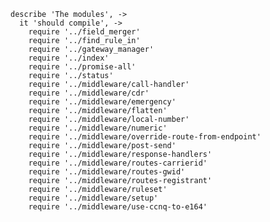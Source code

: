     describe 'The modules', ->
      it 'should compile', ->
        require '../field_merger'
        require '../find_rule_in'
        require '../gateway_manager'
        require '../index'
        require '../promise-all'
        require '../status'
        require '../middleware/call-handler'
        require '../middleware/cdr'
        require '../middleware/emergency'
        require '../middleware/flatten'
        require '../middleware/local-number'
        require '../middleware/numeric'
        require '../middleware/override-route-from-endpoint'
        require '../middleware/post-send'
        require '../middleware/response-handlers'
        require '../middleware/routes-carrierid'
        require '../middleware/routes-gwid'
        require '../middleware/routes-registrant'
        require '../middleware/ruleset'
        require '../middleware/setup'
        require '../middleware/use-ccnq-to-e164'
